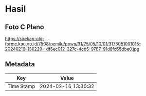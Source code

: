 # Hasil

## Foto C Plano

https://sirekap-obj-formc.kpu.go.id/7508/pemilu/ppwp/31/75/05/10/01/3175051001015-20240216-130229--df6ec012-327c-4cd6-9767-91d6fc65dbe0.jpg


## Metadata

| Key        | Value               |
| ---------- | ------------------- |
| Time Stamp | 2024-02-16 13:30:32 |



